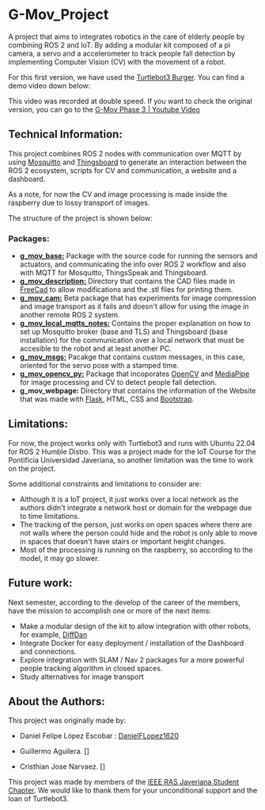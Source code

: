 # G-Mov_Project

A project that aims to integrates robotics in the care of elderly people by combining ROS 2 and IoT. By adding a modular kit composed of a pi camera, a servo and a accelerometer to track people fall detection by implementing Computer Vision (CV) with the movement of a robot.

For this first version, we have used the [Turtlebot3 Burger](https://emanual.robotis.com/docs/en/platform/turtlebot3/overview/). You can find a demo video down below:

This video was recorded at double speed. If you want to check the original version, you can go to the [G-Mov Phase 3 | Youtube Video](https://youtu.be/IMeLtWwy5p4)

## Technical Information:

This project combines ROS 2 nodes with communication over MQTT by using [Mosquitto](https://mosquitto.org/) and [Thingsboard](https://thingsboard.io/) to generate an interaction between the ROS 2 ecosystem, scripts for CV and communication, a website and a dashboard.

As a note, for now the CV and image processing is made inside the raspberry due to lossy transport of images.

The structure of the project is shown below:

### Packages:

- **[g_mov_base:](/g_mov_base/README.md)** Package with the source code for running the sensors and actuators, and communicating the info over ROS 2 workflow and also with MQTT for Mosquitto, ThingsSpeak and Thingsboard.
- **[g_mov_description:](/g_mov_description/README.md)** Directory that contains the CAD files made in [FreeCad](https://www.freecad.org/) to allow modifications and the .stl files for printing them.
- **[g_mov_cam:](/g_mov_cam/README.md)** Beta package that has experiments for image compression and image transport as it fails and doesn't allow for using the image in another remote ROS 2 system.
- **[g_mov_local_mqtts_notes:](/g_mov_local_mqtts_notes/README.md)** Contains the proper explanation on how to set up Mosquitto broker (base and TLS) and Thingsboard (base installation) for the communication over a local network that must be accesible to the robot and at least another PC.
- **[g_mov_msgs:](/g_mov_msgs/README.md)** Pacakge that contains custom messages, in this case, oriented for the servo pose with a stamped time.
- **[g_mov_opencv_py:](/g_mov_opencv_py/README.md)** Package that incoporates [OpenCV](https://opencv.org/) and [MediaPipe](https://ai.google.dev/edge/mediapipe/solutions/guide) for image processing and CV to detect people fall detection.
- **g_mov_webpage:** Directory that contains the information of the Website that was made with [Flask](https://flask.palletsprojects.com/en/stable/), HTML, CSS and [Bootstrap](https://getbootstrap.com/).


## Limitations:

For now, the project works only with Turtlebot3 and runs with Ubuntu 22.04 for ROS 2 Humble Distro. This was a project made for the IoT Course for the Pontificia Universidad Javeriana, so another limitation was the time to work on the project.

Some additional constraints and limitations to consider are:

- Although it is a IoT project, it just works over a local network as the authors didn't integrate a network host or domain for the webpage due to time limitations.
- The tracking of the person, just works on open spaces where there are not walls where the person could hide and the robot is only able to move in spaces that doesn't have stairs or important height changes.
- Most of the processing is running on the raspberry, so according to the model, it may go slower.

## Future work:

Next semester, according to the develop of the career of the members, have the mission to accomplish one or more of the next items:

* Make a modular design of the kit to allow integration with other robots, for example, [DiffDan](https://github.com/DanielFLopez1620/diff_robot_dan_ros)
* Integrate Docker for easy deployment / installation of the Dashboard and connections.
* Explore integration with SLAM / Nav 2 packages for a more powerful people tracking algorithm in closed spaces.
* Study alternatives for image transport

## About the Authors:

This project was originally made by:

- Daniel Felipe López Escobar : [DanielFLopez1620]()

- Guillermo Aguilera. []

- Cristhian Jose Narvaez. []

This project was made by members of the [IEEE RAS Javeriana Student Chapter](https://linktr.ee/rasjaverianaieee). We would like to thank them for your unconditional support and the loan of Turtlebot3.
